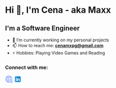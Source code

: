 # Hi 👋, I'm Cena - aka Maxx
## I'm a Software Engineer

- 🎯 I’m currently working on my personal projects
- 📫 How to reach me: **cenamxpg@gmail.com**
- ⚡ Hobbies: Playing Video Games and Reading

### Connect with me:
[![Website](./website.png)](https://cenamax.vercel.app)
[![Linkedin](./linkedin.png)](https://linkedin.com/in/cena-max)

